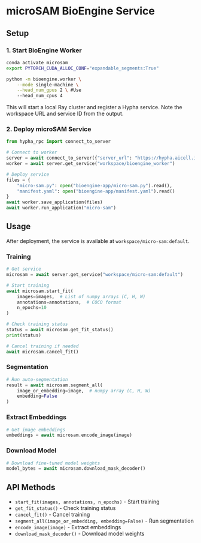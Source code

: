 # microSAM BioEngine Service

## Setup

### 1. Start BioEngine Worker

```bash
conda activate microsam
export PYTORCH_CUDA_ALLOC_CONF="expandable_segments:True"

python -m bioengine.worker \
    --mode single-machine \
    --head_num_gpus 2 \ #Use
    --head_num_cpus 4
```

This will start a local Ray cluster and register a Hypha service. Note the workspace URL and service ID from the output.

### 2. Deploy microSAM Service

```python
from hypha_rpc import connect_to_server

# Connect to worker
server = await connect_to_server({"server_url": "https://hypha.aicell.io"})
worker = await server.get_service("workspace/bioengine_worker")

# Deploy service
files = {
    "micro-sam.py": open("bioengine-app/micro-sam.py").read(),
    "manifest.yaml": open("bioengine-app/manifest.yaml").read()
}
await worker.save_application(files)
await worker.run_application("micro-sam")
```

## Usage

After deployment, the service is available at `workspace/micro-sam:default`.

### Training

```python
# Get service
microsam = await server.get_service("workspace/micro-sam:default")

# Start training
await microsam.start_fit(
    images=images,  # List of numpy arrays (C, H, W)
    annotations=annotations,  # COCO format
    n_epochs=10
)

# Check training status
status = await microsam.get_fit_status()
print(status)

# Cancel training if needed
await microsam.cancel_fit()
```

### Segmentation

```python
# Run auto-segmentation
result = await microsam.segment_all(
    image_or_embedding=image,  # numpy array (C, H, W)
    embedding=False
)
```

### Extract Embeddings

```python
# Get image embeddings
embeddings = await microsam.encode_image(image)
```

### Download Model

```python
# Download fine-tuned model weights
model_bytes = await microsam.download_mask_decoder()
```

## API Methods

- `start_fit(images, annotations, n_epochs)` - Start training
- `get_fit_status()` - Check training status  
- `cancel_fit()` - Cancel training
- `segment_all(image_or_embedding, embedding=False)` - Run segmentation
- `encode_image(image)` - Extract embeddings
- `download_mask_decoder()` - Download model weights
